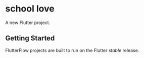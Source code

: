 # school love

A new Flutter project.

## Getting Started

FlutterFlow projects are built to run on the Flutter _stable_ release.
